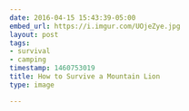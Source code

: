 ```yaml
---
date: 2016-04-15 15:43:39-05:00
embed_url: https://i.imgur.com/UOjeZye.jpg
layout: post
tags:
- survival
- camping
timestamp: 1460753019
title: How to Survive a Mountain Lion
type: image

---
```

